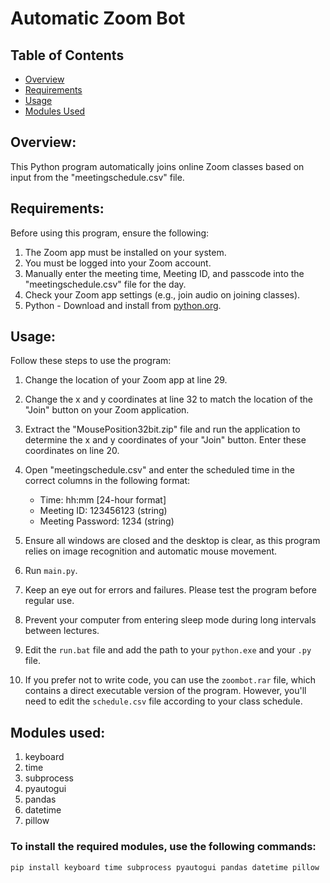 # Automatic Zoom Bot

## Table of Contents
- [Overview](#Overview)
- [Requirements](#Requirements)
- [Usage](#Usage)
- [Modules Used](#Modules-used)

## **Overview:**
This Python program automatically joins online Zoom classes based on input from the "meetingschedule.csv" file.

## **Requirements:**

Before using this program, ensure the following:

1. The Zoom app must be installed on your system.
2. You must be logged into your Zoom account.
3. Manually enter the meeting time, Meeting ID, and passcode into the "meetingschedule.csv" file for the day.
4. Check your Zoom app settings (e.g., join audio on joining classes).
5. Python - Download and install from [python.org](https://www.python.org/downloads/).

## **Usage:**

Follow these steps to use the program:

1. Change the location of your Zoom app at line 29.
2. Change the x and y coordinates at line 32 to match the location of the "Join" button on your Zoom application.
3. Extract the "MousePosition32bit.zip" file and run the application to determine the x and y coordinates of your "Join" button. Enter these coordinates on line 20.
4. Open "meetingschedule.csv" and enter the scheduled time in the correct columns in the following format:

   * Time: hh:mm [24-hour format]
   * Meeting ID: 123456123 (string)
   * Meeting Password: 1234 (string)

5. Ensure all windows are closed and the desktop is clear, as this program relies on image recognition and automatic mouse movement.
6. Run `main.py`.
7. Keep an eye out for errors and failures. Please test the program before regular use.
8. Prevent your computer from entering sleep mode during long intervals between lectures.
9. Edit the `run.bat` file and add the path to your `python.exe` and your `.py` file.
10. If you prefer not to write code, you can use the `zoombot.rar` file, which contains a direct executable version of the program. However, you'll need to edit the `schedule.csv` file according to your class schedule.

## **Modules used:**
1. keyboard
2. time
3. subprocess
4. pyautogui
5. pandas
6. datetime
7. pillow
   
### To install the required modules, use the following commands:

```bash
pip install keyboard time subprocess pyautogui pandas datetime pillow

